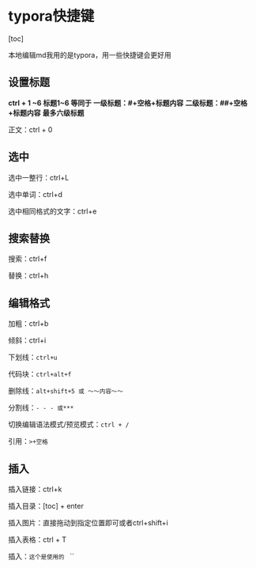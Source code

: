 # typora快捷键

[toc]

本地编辑md我用的是typora，用一些快捷键会更好用

## 设置标题

**ctrl + 1 ~6 标题1~6 等同于**
**一级标题：#+空格+标题内容**
**二级标题：##+空格+标题内容**
**最多六级标题**

正文：ctrl + 0

## 选中

选中一整行：ctrl+L

选中单词：ctrl+d

选中相同格式的文字：ctrl+e

## 搜索替换

搜索：ctrl+f

替换：ctrl+h

## 编辑格式

加粗：ctrl+b

倾斜：ctrl+i

下划线：`ctrl+u`

代码块：`ctrl+alt+f`

删除线：`alt+shift+5 或 ～～内容～～`

分割线：`- - - 或***`

切换编辑语法模式/预览模式：`ctrl + / `

引用：`>+空格`

## 插入

插入链接：ctrl+k

插入目录：[toc] + enter

插入图片：直接拖动到指定位置即可或者ctrl+shift+i

插入表格：ctrl + T

插入：`这个是使用的 ` ``